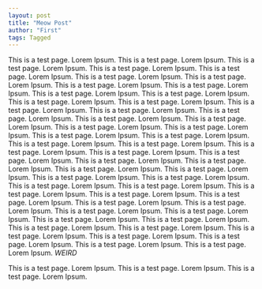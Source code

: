 ```yaml
---
layout: post
title: "Meow Post"
author: "First"
tags: Tagged
---
```


This is a test page. Lorem Ipsum. This is a test page. Lorem Ipsum. This is a test page. Lorem Ipsum. This is a test page. Lorem Ipsum. This is a test page. Lorem Ipsum. This is a test page. Lorem Ipsum. This is a test page. Lorem Ipsum. This is a test page. Lorem Ipsum. This is a test page. Lorem Ipsum. This is a test page. Lorem Ipsum. This is a test page. Lorem Ipsum. This is a test page. Lorem Ipsum. This is a test page. Lorem Ipsum. This is a test page. Lorem Ipsum. This is a test page. Lorem Ipsum. This is a test page. Lorem Ipsum. This is a test page. Lorem Ipsum. 
This is a test page. Lorem Ipsum. This is a test page. Lorem Ipsum. This is a test page. Lorem Ipsum. This is a test page. Lorem Ipsum. This is a test page. Lorem Ipsum. This is a test page. Lorem Ipsum. This is a test page. Lorem Ipsum. This is a test page. Lorem Ipsum. This is a test page. Lorem Ipsum. This is a test page. Lorem Ipsum. 
This is a test page. Lorem Ipsum. This is a test page. Lorem Ipsum. This is a test page. Lorem Ipsum. This is a test page. Lorem Ipsum. This is a test page. Lorem Ipsum. This is a test page. Lorem Ipsum. This is a test page. Lorem Ipsum. This is a test page. Lorem Ipsum. This is a test page. Lorem Ipsum. This is a test page. Lorem Ipsum. 
This is a test page. Lorem Ipsum. This is a test page. Lorem Ipsum. This is a test page. Lorem Ipsum. This is a test page. Lorem Ipsum. This is a test page. Lorem Ipsum. 
This is a test page. Lorem Ipsum. This is a test page. Lorem Ipsum. This is a test page. Lorem Ipsum. This is a test page. Lorem Ipsum. This is a test page. Lorem Ipsum. This is a test page. Lorem Ipsum. This is a test page. Lorem Ipsum. 
This is a test page. Lorem Ipsum. This is a test page. Lorem Ipsum. 
*WEIRD*

This is a test page. Lorem Ipsum. This is a test page. Lorem Ipsum. This is a test page. Lorem Ipsum. 
